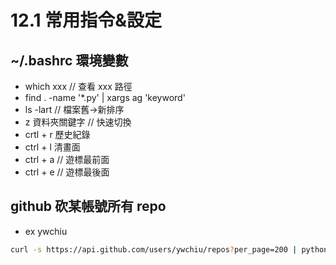 # 12.1 常用指令&設定

## ~/.bashrc  環境變數

* which xxx // 查看 xxx 路徑
* find . -name '\*.py' \| xargs ag 'keyword'
* ls -lart // 檔案舊-&gt;新排序
* z  資料夾關鍵字 // 快速切換
* crtl + r 歷史紀錄
* ctrl + l 清畫面
* ctrl + a // 遊標最前面
* ctrl + e // 遊標最後面

## github 砍某帳號所有 repo

* ex ywchiu

```bash
curl -s https://api.github.com/users/ywchiu/repos?per_page=200 | python -c $'import json, sys, os\nfor repo in json.load(sys.stdin): os.system("git clone " + repo["git_url"])'
```

